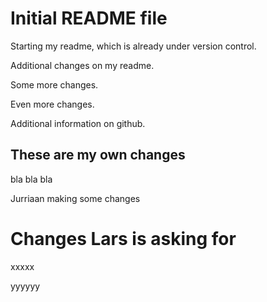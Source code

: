 # Initial README file

Starting my readme, which is already under version control.

Additional changes on my readme.

Some more changes.

Even more changes.

Additional information on github.

## These are my own changes
bla bla bla

Jurriaan making some changes

# Changes Lars is asking for
xxxxx

yyyyyy
